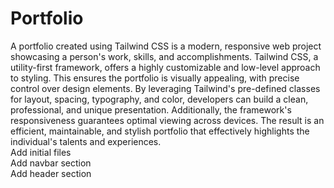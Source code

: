 # Portfolio
A portfolio created using Tailwind CSS is a modern, responsive web project showcasing a person's work, skills, and accomplishments. Tailwind CSS, a utility-first framework, offers a highly customizable and low-level approach to styling. This ensures the portfolio is visually appealing, with precise control over design elements. By leveraging Tailwind's pre-defined classes for layout, spacing, typography, and color, developers can build a clean, professional, and unique presentation. Additionally, the framework's responsiveness guarantees optimal viewing across devices. The result is an efficient, maintainable, and stylish portfolio that effectively highlights the individual's talents and experiences.
<br>
Add initial files
<br>
Add navbar section
<br>
Add header section